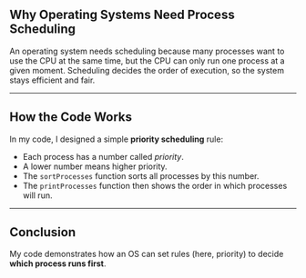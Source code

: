 ## Why Operating Systems Need Process Scheduling

An operating system needs scheduling because many processes want to use the CPU at the same time, but the CPU can only run one process at a given moment. Scheduling decides the order of execution, so the system stays efficient and fair.

---

## How the Code Works

In my code, I designed a simple **priority scheduling** rule:

- Each process has a number called *priority*.  
- A lower number means higher priority.  
- The `sortProcesses` function sorts all processes by this number.  
- The `printProcesses` function then shows the order in which processes will run.

---

## Conclusion

My code demonstrates how an OS can set rules (here, priority) to decide **which process runs first**.
